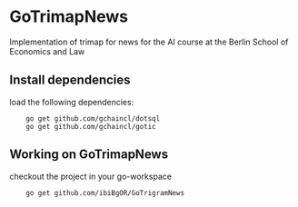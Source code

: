 # GoTrimapNews
Implementation of trimap for news for the AI course at the Berlin School of Economics and Law

## Install dependencies
load the following dependencies:

		go get github.com/gchaincl/dotsql
		go get github.com/gchaincl/gotic

## Working on GoTrimapNews
checkout the project in your go-workspace

		go get github.com/ibiBgOR/GoTrigramNews

